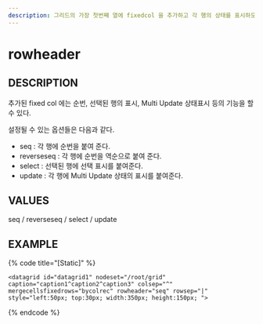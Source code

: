 ```yaml
---
description: 그리드의 가장 첫번째 열에 fixedcol 을 추가하고 각 행의 상태를 표시하도록 설정하는 속성이다. 
---
```


#  rowheader               

## DESCRIPTION

추가된 fixed col 에는 순번, 선택된 행의 표시, Multi Update 상태표시 등의 기능을 할 수 있다.

설정될 수 있는 옵션들은 다음과 같다.
   - seq : 각 행에 순번을 붙여 준다.
   - reverseseq : 각 행에 순번을 역순으로 붙여 준다.
   - select : 선택된 행에 선택 표시를 붙여준다.
   - update : 각 행에 Multi Update 상태의 표시를 붙여준다.                
   
## VALUES

seq / reverseseq / select / update

## EXAMPLE

{% code title="\[Static\]" %}
```markup
<datagrid id="datagrid1" nodeset="/root/grid" caption="caption1^caption2^caption3" colsep="^" mergecellsfixedrows="bycolrec" rowheader="seq" rowsep="|" style="left:50px; top:30px; width:350px; height:150px; "> 
```
{% endcode %}



